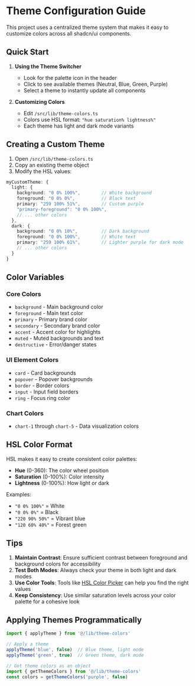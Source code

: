 # Theme Configuration Guide

This project uses a centralized theme system that makes it easy to customize colors across all shadcn/ui components.

## Quick Start

1. **Using the Theme Switcher**
   - Look for the palette icon in the header
   - Click to see available themes (Neutral, Blue, Green, Purple)
   - Select a theme to instantly update all components

2. **Customizing Colors**
   - Edit `/src/lib/theme-colors.ts`
   - Colors use HSL format: `"hue saturation% lightness%"`
   - Each theme has light and dark mode variants

## Creating a Custom Theme

1. Open `/src/lib/theme-colors.ts`
2. Copy an existing theme object
3. Modify the HSL values:

```typescript
myCustomTheme: {
  light: {
    background: "0 0% 100%",        // White background
    foreground: "0 0% 0%",          // Black text
    primary: "259 100% 51%",        // Custom purple
    "primary-foreground": "0 0% 100%",
    // ... other colors
  },
  dark: {
    background: "0 0% 10%",         // Dark background
    foreground: "0 0% 100%",        // White text
    primary: "259 100% 61%",        // Lighter purple for dark mode
    // ... other colors
  }
}
```

## Color Variables

### Core Colors
- `background` - Main background color
- `foreground` - Main text color
- `primary` - Primary brand color
- `secondary` - Secondary brand color
- `accent` - Accent color for highlights
- `muted` - Muted backgrounds and text
- `destructive` - Error/danger states

### UI Element Colors
- `card` - Card backgrounds
- `popover` - Popover backgrounds
- `border` - Border colors
- `input` - Input field borders
- `ring` - Focus ring color

### Chart Colors
- `chart-1` through `chart-5` - Data visualization colors

## HSL Color Format

HSL makes it easy to create consistent color palettes:
- **Hue** (0-360): The color wheel position
- **Saturation** (0-100%): Color intensity
- **Lightness** (0-100%): How light or dark

Examples:
- `"0 0% 100%"` = White
- `"0 0% 0%"` = Black
- `"220 90% 50%"` = Vibrant blue
- `"120 60% 40%"` = Forest green

## Tips

1. **Maintain Contrast**: Ensure sufficient contrast between foreground and background colors for accessibility
2. **Test Both Modes**: Always check your theme in both light and dark modes
3. **Use Color Tools**: Tools like [HSL Color Picker](https://hslpicker.com) can help you find the right values
4. **Keep Consistency**: Use similar saturation levels across your color palette for a cohesive look

## Applying Themes Programmatically

```typescript
import { applyTheme } from '@/lib/theme-colors'

// Apply a theme
applyTheme('blue', false)  // Blue theme, light mode
applyTheme('green', true)  // Green theme, dark mode

// Get theme colors as an object
import { getThemeColors } from '@/lib/theme-colors'
const colors = getThemeColors('purple', false)
```